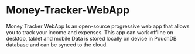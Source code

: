 # Money-Tracker-WebApp
Money Tracker WebApp Is an open-source progressive web app that allows you to track your income and expenses. This app can work offline on desktop, tablet and mobile Data is stored locally on device in PouchDB database and can be synced to the cloud.
